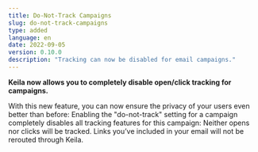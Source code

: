 ```yaml
---
title: Do-Not-Track Campaigns
slug: do-not-track-campaigns
type: added
language: en
date: 2022-09-05
version: 0.10.0
description: "Tracking can now be disabled for email campaigns."
---
```


**Keila now allows you to completely disable open/click tracking for campaigns.**

With this new feature, you can now ensure the privacy of your users even better
than before: Enabling the "do-not-track" setting for a campaign completely
disables all tracking features for this campaign: Neither opens nor clicks will
be tracked. Links you’ve included in your email will not be rerouted through
Keila.
